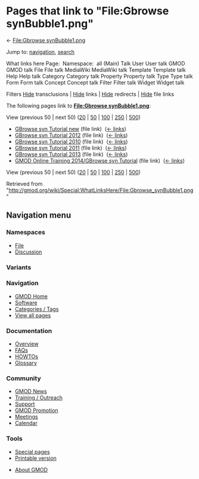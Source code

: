 <div id="mw-page-base" class="noprint">

</div>

<div id="mw-head-base" class="noprint">

</div>

<div id="content" class="mw-body" role="main">

<span id="top"></span>

<div id="mw-js-message" style="display:none;">

</div>



# <span dir="auto">Pages that link to "File:Gbrowse synBubble1.png"</span>

<div id="bodyContent">

<div id="contentSub">

← [File:Gbrowse
synBubble1.png](/wiki/File:Gbrowse_synBubble1.png "File:Gbrowse synBubble1.png")

</div>

<div id="jump-to-nav" class="mw-jump">

Jump to: [navigation](#mw-navigation), [search](#p-search)

</div>

<div id="mw-content-text">

What links here Page:  Namespace:  all (Main) Talk User User talk GMOD
GMOD talk File File talk MediaWiki MediaWiki talk Template Template talk
Help Help talk Category Category talk Property Property talk Type Type
talk Form Form talk Concept Concept talk Filter Filter talk Widget
Widget talk

Filters
[Hide](/mediawiki/index.php?title=Special:WhatLinksHere/File:Gbrowse_synBubble1.png&hidetrans=1 "Special:WhatLinksHere/File:Gbrowse synBubble1.png")
transclusions \|
[Hide](/mediawiki/index.php?title=Special:WhatLinksHere/File:Gbrowse_synBubble1.png&hidelinks=1 "Special:WhatLinksHere/File:Gbrowse synBubble1.png")
links \|
[Hide](/mediawiki/index.php?title=Special:WhatLinksHere/File:Gbrowse_synBubble1.png&hideredirs=1 "Special:WhatLinksHere/File:Gbrowse synBubble1.png")
redirects \|
[Hide](/mediawiki/index.php?title=Special:WhatLinksHere/File:Gbrowse_synBubble1.png&hideimages=1 "Special:WhatLinksHere/File:Gbrowse synBubble1.png")
file links

The following pages link to **[File:Gbrowse
synBubble1.png](/wiki/File:Gbrowse_synBubble1.png "File:Gbrowse synBubble1.png")**:

View (previous 50 \| next 50)
([20](/mediawiki/index.php?title=Special:WhatLinksHere/File:Gbrowse_synBubble1.png&limit=20 "Special:WhatLinksHere/File:Gbrowse synBubble1.png")
\|
[50](/mediawiki/index.php?title=Special:WhatLinksHere/File:Gbrowse_synBubble1.png&limit=50 "Special:WhatLinksHere/File:Gbrowse synBubble1.png")
\|
[100](/mediawiki/index.php?title=Special:WhatLinksHere/File:Gbrowse_synBubble1.png&limit=100 "Special:WhatLinksHere/File:Gbrowse synBubble1.png")
\|
[250](/mediawiki/index.php?title=Special:WhatLinksHere/File:Gbrowse_synBubble1.png&limit=250 "Special:WhatLinksHere/File:Gbrowse synBubble1.png")
\|
[500](/mediawiki/index.php?title=Special:WhatLinksHere/File:Gbrowse_synBubble1.png&limit=500 "Special:WhatLinksHere/File:Gbrowse synBubble1.png"))

- [GBrowse syn Tutorial
  new](/wiki/GBrowse_syn_Tutorial_new "GBrowse syn Tutorial new") (file
  link) ‎ <span class="mw-whatlinkshere-tools">([←
  links](/mediawiki/index.php?title=Special:WhatLinksHere&target=GBrowse+syn+Tutorial+new "Special:WhatLinksHere"))</span>
- [GBrowse syn Tutorial
  2012](/wiki/GBrowse_syn_Tutorial_2012 "GBrowse syn Tutorial 2012")
  (file link) ‎ <span class="mw-whatlinkshere-tools">([←
  links](/mediawiki/index.php?title=Special:WhatLinksHere&target=GBrowse+syn+Tutorial+2012 "Special:WhatLinksHere"))</span>
- [GBrowse syn Tutorial
  2010](/wiki/GBrowse_syn_Tutorial_2010 "GBrowse syn Tutorial 2010")
  (file link) ‎ <span class="mw-whatlinkshere-tools">([←
  links](/mediawiki/index.php?title=Special:WhatLinksHere&target=GBrowse+syn+Tutorial+2010 "Special:WhatLinksHere"))</span>
- [GBrowse syn Tutorial
  2011](/wiki/GBrowse_syn_Tutorial_2011 "GBrowse syn Tutorial 2011")
  (file link) ‎ <span class="mw-whatlinkshere-tools">([←
  links](/mediawiki/index.php?title=Special:WhatLinksHere&target=GBrowse+syn+Tutorial+2011 "Special:WhatLinksHere"))</span>
- [GBrowse syn Tutorial
  2013](/wiki/GBrowse_syn_Tutorial_2013 "GBrowse syn Tutorial 2013")
  (file link) ‎ <span class="mw-whatlinkshere-tools">([←
  links](/mediawiki/index.php?title=Special:WhatLinksHere&target=GBrowse+syn+Tutorial+2013 "Special:WhatLinksHere"))</span>
- [GMOD Online Training 2014/GBrowse syn
  Tutorial](/wiki/GMOD_Online_Training_2014/GBrowse_syn_Tutorial "GMOD Online Training 2014/GBrowse syn Tutorial")
  (file link) ‎ <span class="mw-whatlinkshere-tools">([←
  links](/mediawiki/index.php?title=Special:WhatLinksHere&target=GMOD+Online+Training+2014%2FGBrowse+syn+Tutorial "Special:WhatLinksHere"))</span>

View (previous 50 \| next 50)
([20](/mediawiki/index.php?title=Special:WhatLinksHere/File:Gbrowse_synBubble1.png&limit=20 "Special:WhatLinksHere/File:Gbrowse synBubble1.png")
\|
[50](/mediawiki/index.php?title=Special:WhatLinksHere/File:Gbrowse_synBubble1.png&limit=50 "Special:WhatLinksHere/File:Gbrowse synBubble1.png")
\|
[100](/mediawiki/index.php?title=Special:WhatLinksHere/File:Gbrowse_synBubble1.png&limit=100 "Special:WhatLinksHere/File:Gbrowse synBubble1.png")
\|
[250](/mediawiki/index.php?title=Special:WhatLinksHere/File:Gbrowse_synBubble1.png&limit=250 "Special:WhatLinksHere/File:Gbrowse synBubble1.png")
\|
[500](/mediawiki/index.php?title=Special:WhatLinksHere/File:Gbrowse_synBubble1.png&limit=500 "Special:WhatLinksHere/File:Gbrowse synBubble1.png"))

</div>

<div class="printfooter">

Retrieved from
"<http://gmod.org/wiki/Special:WhatLinksHere/File:Gbrowse_synBubble1.png>"

</div>

<div id="catlinks" class="catlinks catlinks-allhidden">

</div>

<div class="visualClear">

</div>

</div>

</div>

<div id="mw-navigation">

## Navigation menu

<div id="mw-head">



<div id="left-navigation">

<div id="p-namespaces" class="vectorTabs" role="navigation"
aria-labelledby="p-namespaces-label">

### Namespaces

- <span id="ca-nstab-image"><a href="/wiki/File:Gbrowse_synBubble1.png" accesskey="c"
  title="View the file page [c]">File</a></span>
- <span id="ca-talk"><a
  href="/mediawiki/index.php?title=File_talk:Gbrowse_synBubble1.png&amp;action=edit&amp;redlink=1"
  accesskey="t"
  title="Discussion about the content page [t]">Discussion</a></span>

</div>

<div id="p-variants" class="vectorMenu emptyPortlet" role="navigation"
aria-labelledby="p-variants-label">

### 

### Variants[](#)

<div class="menu">

</div>

</div>

</div>





</div>

</div>

</div>

<div id="mw-panel">

<div id="p-logo" role="banner">

<a href="/wiki/Main_Page"
style="background-image: url(http://gmod.org/images/GMOD-cogs.png);"
title="Visit the main page"></a>

</div>

<div id="p-Navigation" class="portal" role="navigation"
aria-labelledby="p-Navigation-label">

### Navigation

<div class="body">

- <span id="n-GMOD-Home">[GMOD Home](/wiki/Main_Page)</span>
- <span id="n-Software">[Software](/wiki/GMOD_Components)</span>
- <span id="n-Categories-.2F-Tags">[Categories /
  Tags](/wiki/Categories)</span>
- <span id="n-View-all-pages">[View all
  pages](/wiki/Special:AllPages)</span>

</div>

</div>

<div id="p-Documentation" class="portal" role="navigation"
aria-labelledby="p-Documentation-label">

### Documentation

<div class="body">

- <span id="n-Overview">[Overview](/wiki/Overview)</span>
- <span id="n-FAQs">[FAQs](/wiki/Category:FAQ)</span>
- <span id="n-HOWTOs">[HOWTOs](/wiki/Category:HOWTO)</span>
- <span id="n-Glossary">[Glossary](/wiki/Glossary)</span>

</div>

</div>

<div id="p-Community" class="portal" role="navigation"
aria-labelledby="p-Community-label">

### Community

<div class="body">

- <span id="n-GMOD-News">[GMOD News](/wiki/GMOD_News)</span>
- <span id="n-Training-.2F-Outreach">[Training /
  Outreach](/wiki/Training_and_Outreach)</span>
- <span id="n-Support">[Support](/wiki/Support)</span>
- <span id="n-GMOD-Promotion">[GMOD
  Promotion](/wiki/GMOD_Promotion)</span>
- <span id="n-Meetings">[Meetings](/wiki/Meetings)</span>
- <span id="n-Calendar">[Calendar](/wiki/Calendar)</span>

</div>

</div>

<div id="p-tb" class="portal" role="navigation"
aria-labelledby="p-tb-label">

### Tools

<div class="body">

- <span id="t-specialpages"><a href="/wiki/Special:SpecialPages" accesskey="q"
  title="A list of all special pages [q]">Special pages</a></span>
- <span id="t-print"><a
  href="/mediawiki/index.php?title=Special:WhatLinksHere/File:Gbrowse_synBubble1.png&amp;printable=yes"
  rel="alternate" accesskey="p"
  title="Printable version of this page [p]">Printable version</a></span>

</div>

</div>

</div>

</div>

<div id="footer" role="contentinfo">

- <span id="footer-places-about">[About
  GMOD](/wiki/GMOD:About "GMOD:About")</span>

<!-- -->






</div>
